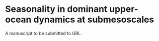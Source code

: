 Seasonality in dominant upper-ocean dynamics at submesoscales
============

A manuscript to be submitted to GRL.


